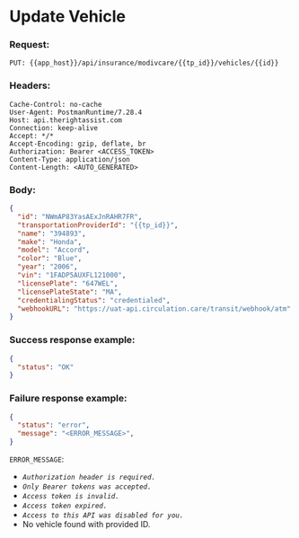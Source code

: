 # Update Vehicle

### Request:
```
PUT: {{app_host}}/api/insurance/modivcare/{{tp_id}}/vehicles/{{id}}
```

### Headers:
```http
Cache-Control: no-cache
User-Agent: PostmanRuntime/7.28.4
Host: api.therightassist.com
Connection: keep-alive
Accept: */*
Accept-Encoding: gzip, deflate, br
Authorization: Bearer <ACCESS_TOKEN>
Content-Type: application/json
Content-Length: <AUTO_GENERATED>
```

### Body:
```json
{
  "id": "NWmAP83YasAExJnRAHR7FR",
  "transportationProviderId": "{{tp_id}}",
  "name": "394893",
  "make": "Honda",
  "model": "Accord",
  "color": "Blue",
  "year": "2006",
  "vin": "1FADP5AUXFL121000",
  "licensePlate": "647WEL",
  "licensePlateState": "MA",
  "credentialingStatus": "credentialed",
  "webhookURL": "https://uat-api.circulation.care/transit/webhook/atm"
}
```

### Success response example:
```json
{
  "status": "OK"
}
```

### Failure response example:
```json
{
  "status": "error",
  "message": "<ERROR_MESSAGE>",
}
```

`ERROR_MESSAGE`:
  - _`Authorization header is required.`_
  - _`Only Bearer tokens was accepted.`_
  - _`Access token is invalid.`_
  - _`Access token expired.`_
  - _`Access to this API was disabled for you.`_
  - No vehicle found with provided ID.
